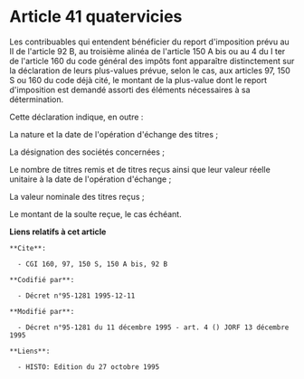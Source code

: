 # Article 41 quatervicies

Les contribuables qui entendent bénéficier du report d'imposition prévu au II de l'article 92 B, au troisième alinéa de
l'article 150 A bis ou au 4 du I ter de l'article 160 du code général des impôts font apparaître distinctement sur la
déclaration de leurs plus-values prévue, selon le cas, aux articles 97, 150 S ou 160 du code déjà cité, le montant de la
plus-value dont le report d'imposition est demandé assorti des éléments nécessaires à sa détermination.

Cette déclaration indique, en outre :

La nature et la date de l'opération d'échange des titres ;

La désignation des sociétés concernées ;

Le nombre de titres remis et de titres reçus ainsi que leur valeur réelle unitaire à la date de l'opération d'échange ;

La valeur nominale des titres reçus ;

Le montant de la soulte reçue, le cas échéant.

**Liens relatifs à cet article**

	**Cite**:

	  - CGI 160, 97, 150 S, 150 A bis, 92 B

	**Codifié par**:

	  - Décret n°95-1281 1995-12-11

	**Modifié par**:

	  - Décret n°95-1281 du 11 décembre 1995 - art. 4 () JORF 13 décembre 1995

	**Liens**:

	  - HISTO: Edition du 27 octobre 1995
